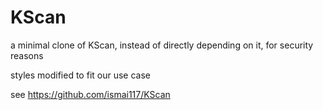 # KScan

a minimal clone of KScan, instead of directly depending on it, for security reasons

styles modified to fit our use case

see <https://github.com/ismai117/KScan>
